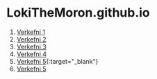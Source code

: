 # LokiTheMoron.github.io
1. [Verkefni 1](https://lokithemoron.github.io/Verkefni%201/Verkefni-1-Loki.html)
2. [Verkefni 2](https://lokithemoron.github.io/Verkefni%202/Verkefni-2-Loki.html)
3. [Verkefni 3](https://lokithemoron.github.io/Verkefni%203/Verkefni-3-OG-Loki.html)
4. [Verkefni 4](https://lokithemoron.github.io/Verkefni%204/Verkefni-4-Loki.html)
5. [Verkefni 5](https://lokithemoron.github.io/Verkefni%205/Verkefni-5-Loki.html){:target="_blank"}
6. <a href="https://lokithemoron.github.io/Verkefni%205/Verkefni-5-Loki.html" target="_blank">Verkefni 5</a>
